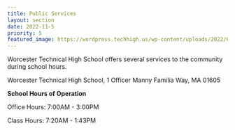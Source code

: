 ```yaml
---
title: Public Services
layout: section
date: 2022-11-5
priority: 5
featured_image: https://wordpress.techhigh.us/wp-content/uploads/2022/05/1ABA2CDF-38E7-46D0-AB72-A789C0084B69-2-scaled.jpg
---
```


Worcester Technical High School offers several services to the community during school hours.

Worcester Technical High School, 1 Officer Manny Familia Way, MA 01605

**School Hours of Operation**

Office Hours: 7:00AM - 3:00PM

Class Hours: 7:20AM - 1:43PM